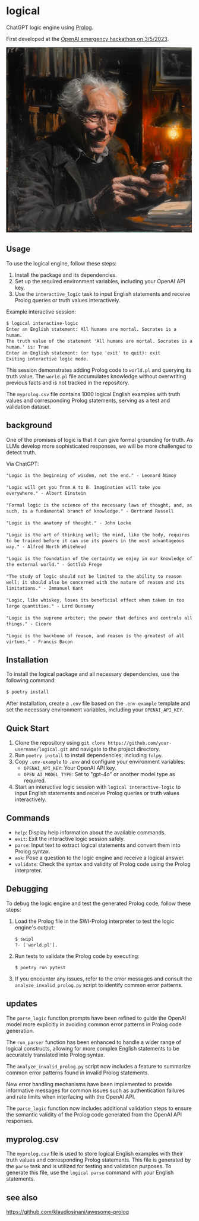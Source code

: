 # logical

ChatGPT logic engine using [Prolog](https://en.wikipedia.org/wiki/Prolog).

First developed at the [OpenAI emergency hackathon on 3/5/2023](https://twitter.com/nonmayorpete/status/1632456433102098434).

<img alt="Bertrand Russell" src="./russell.png" />

## Usage

To use the logical engine, follow these steps:

1. Install the package and its dependencies.
2. Set up the required environment variables, including your OpenAI API key.
3. Use the `interactive_logic` task to input English statements and receive Prolog queries or truth values interactively.

Example interactive session:
```
$ logical interactive-logic
Enter an English statement: All humans are mortal. Socrates is a human.
The truth value of the statement 'All humans are mortal. Socrates is a human.' is: True
Enter an English statement: (or type 'exit' to quit): exit
Exiting interactive logic mode.
```
This session demonstrates adding Prolog code to `world.pl` and querying its truth value. The `world.pl` file accumulates knowledge without overwriting previous facts and is not tracked in the repository.

The `myprolog.csv` file contains 1000 logical English examples with truth values and corresponding Prolog statements, serving as a test and validation dataset.

## background

One of the promises of logic is that it can give formal grounding for truth.
As LLMs develop more sophisticated responses, we will be more challenged to detect truth.

Via ChatGPT:

    "Logic is the beginning of wisdom, not the end." - Leonard Nimoy

    "Logic will get you from A to B. Imagination will take you everywhere." - Albert Einstein

    "Formal logic is the science of the necessary laws of thought, and, as such, is a fundamental branch of knowledge." - Bertrand Russell

    "Logic is the anatomy of thought." - John Locke

    "Logic is the art of thinking well; the mind, like the body, requires to be trained before it can use its powers in the most advantageous way." - Alfred North Whitehead

    "Logic is the foundation of the certainty we enjoy in our knowledge of the external world." - Gottlob Frege

    "The study of logic should not be limited to the ability to reason well; it should also be concerned with the nature of reason and its limitations." - Immanuel Kant

    "Logic, like whiskey, loses its beneficial effect when taken in too large quantities." - Lord Dunsany

    "Logic is the supreme arbiter; the power that defines and controls all things." - Cicero

    "Logic is the backbone of reason, and reason is the greatest of all virtues." - Francis Bacon



## Installation

To install the logical package and all necessary dependencies, use the following command:

```bash
$ poetry install
```

After installation, create a `.env` file based on the `.env-example` template and set the necessary environment variables, including your `OPENAI_API_KEY`.

## Quick Start

1. Clone the repository using `git clone https://github.com/your-username/logical.git` and navigate to the project directory.
2. Run `poetry install` to install dependencies, including `folpy`.
3. Copy `.env-example` to `.env` and configure your environment variables:
   - `OPENAI_API_KEY`: Your OpenAI API key.
   - `OPEN_AI_MODEL_TYPE`: Set to "gpt-4o" or another model type as required.
4. Start an interactive logic session with `logical interactive-logic` to input English statements and receive Prolog queries or truth values interactively.

## Commands

- `help`: Display help information about the available commands.
- `exit`: Exit the interactive logic session safely.
- `parse`: Input text to extract logical statements and convert them into Prolog syntax.
- `ask`: Pose a question to the logic engine and receive a logical answer.
- `validate`: Check the syntax and validity of Prolog code using the Prolog interpreter.

## Debugging

To debug the logic engine and test the generated Prolog code, follow these steps:

1. Load the Prolog file in the SWI-Prolog interpreter to test the logic engine's output:
   ```
   $ swipl
   ?- ['world.pl'].
   ```
2. Run tests to validate the Prolog code by executing:
   ```
   $ poetry run pytest
   ```
3. If you encounter any issues, refer to the error messages and consult the `analyze_invalid_prolog.py` script to identify common error patterns.

## updates

The `parse_logic` function prompts have been refined to guide the OpenAI model more explicitly in avoiding common error patterns in Prolog code generation.

The `run_parser` function has been enhanced to handle a wider range of logical constructs, allowing for more complex English statements to be accurately translated into Prolog syntax.

The `analyze_invalid_prolog.py` script now includes a feature to summarize common error patterns found in invalid Prolog statements.

New error handling mechanisms have been implemented to provide informative messages for common issues such as authentication failures and rate limits when interfacing with the OpenAI API.

The `parse_logic` function now includes additional validation steps to ensure the semantic validity of the Prolog code generated from the OpenAI API responses.

## myprolog.csv

The `myprolog.csv` file is used to store logical English examples with their truth values and corresponding Prolog statements. This file is generated by the `parse` task and is utilized for testing and validation purposes. To generate this file, use the `logical parse` command with your English statements.

## see also

https://github.com/klaudiosinani/awesome-prolog
